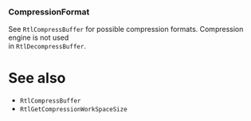 ### CompressionFormat

See `RtlCompressBuffer` for possible compression formats. Compression engine is not used \
in `RtlDecompressBuffer`.

# See also

* `RtlCompressBuffer`
* `RtlGetCompressionWorkSpaceSize`
